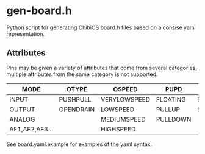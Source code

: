 # gen-board.h

Python script for generating ChibiOS board.h files based on a consise yaml representation.

## Attributes
Pins may be given a variety of attributes that come from several categories, multiple attributes from the same category is not supported.

MODE|OTYPE|OSPEED|PUPD|OD
----|-----|------|----|--
INPUT|PUSHPULL|VERYLOWSPEED|FLOATING|STARTLOW
OUTPUT|OPENDRAIN|LOWSPEED|PULLUP|STARTHIGH
ANALOG||MEDIUMSPEED|PULLDOWN|
AF1,AF2,AF3...||HIGHSPEED||

See board.yaml.example for examples of the yaml syntax.
